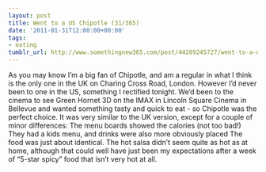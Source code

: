 ```yaml
---
layout: post
title: Went to a US Chipotle (31/365)
date: '2011-01-31T12:00:00+00:00'
tags:
- eating
tumblr_url: http://www.somethingnew365.com/post/44289245727/went-to-a-us-chipotle-31365
---
```

 As you may know I’m a big fan of Chipotle, and am a regular in what I think is the only one in the UK on Charing Cross Road, London. However I’d never been to one in the US, something I rectified tonight.
We’d been to the cinema to see Green Hornet 3D on the IMAX in Lincoln Square Cinema in Bellevue and wanted something tasty and quick to eat - so Chipotle was the perfect choice. It was very similar to the UK version, except for a couple of minor differences:
The menu boards showed the calories (not too bad!)
They had a kids menu, and drinks were also more obviously placed
The food was just about identical. The hot salsa didn’t seem quite as hot as at home, although that could well have just been my expectations after a week of “5-star spicy” food that isn’t very hot at all.
